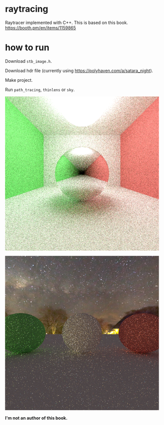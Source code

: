 # raytracing

Raytracer implemented with C++. This is based on this book.
https://booth.pm/en/items/1159865

# how to run

Download `stb_image.h`.

Download hdr file (currently using https://polyhaven.com/a/satara_night).

Make project.

Run `path_tracing`, `thinlens` or `sky`.

![](img/path_tracing.png)

![](img/ibl_sky.png)

**I'm not an author of this book.**
